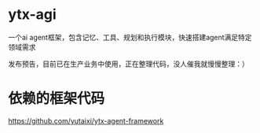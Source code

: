 # ytx-agi
一个ai agent框架，包含记忆、工具、规划和执行模块，快速搭建agent满足特定领域需求

发布预告，目前已在生产业务中使用，正在整理代码，没人催我就慢慢整理：）



# 依赖的框架代码
https://github.com/yutaixi/ytx-agent-framework
